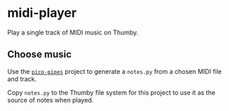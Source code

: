 # midi-player

Play a single track of MIDI music on Thumby.

## Choose music

Use the [`pico-pipes`](https://github.com/c-d-lewis/pico-pipes) project to
generate a `notes.py` from a chosen MIDI file and track.

Copy `notes.py` to the Thumby file system for this project to use it as the
source of notes when played.
